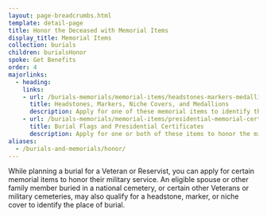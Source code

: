 ```yaml
---
layout: page-breadcrumbs.html
template: detail-page
title: Honor the Deceased with Memorial Items
display_title: Memorial Items
collection: burials
children: burialsHonor
spoke: Get Benefits
order: 4
majorlinks:
  - heading:
    links:
    - url: /burials-memorials/memorial-items/headstones-markers-medallions/
      title: Headstones, Markers, Niche Covers, and Medallions
      description: Apply for one of these memorial items to identify the place of burial of a deceased Veteran or eligible spouse or other family member.
    - url: /burials-memorials/memorial-items/presidential-memorial-certificates/
      title: Burial Flags and Presidential Certificates
      description: Apply for one or both of these items to honor the military service of a deceased Veteran or Reservist.
aliases:
  - /burials-and-memorials/honor/
---
```

<div class="va-introtext">
While planning a burial for a Veteran or Reservist, you can apply for certain memorial items to honor their military service. An eligible spouse or other family member buried in a national cemetery, or certain other Veterans or military cemeteries, may also qualify for a headstone, marker, or niche cover to identify the place of burial.

</div>
